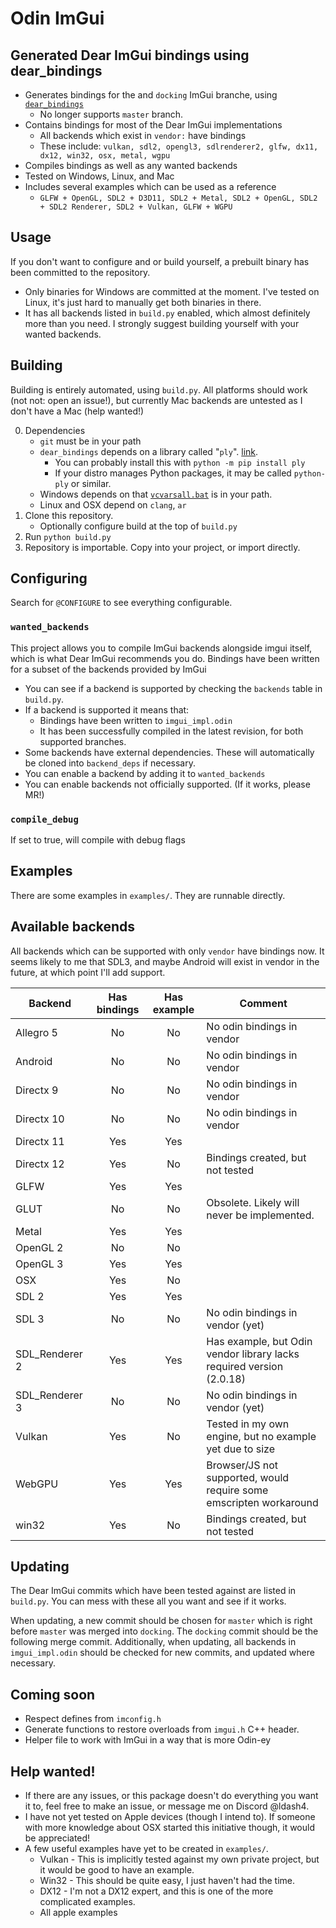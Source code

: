 # Odin ImGui

## Generated Dear ImGui bindings using dear_bindings

 - Generates bindings for the and `docking` ImGui branche, using [`dear_bindings`](https://github.com/dearimgui/dear_bindings)
	- No longer supports `master` branch.
 - Contains bindings for most of the Dear ImGui implementations
	- All backends which exist in `vendor:` have bindings
	- These include: `vulkan, sdl2, opengl3, sdlrenderer2, glfw, dx11, dx12, win32, osx, metal, wgpu`
 - Compiles bindings as well as any wanted backends
 - Tested on Windows, Linux, and Mac
 - Includes several examples which can be used as a reference
	- `GLFW + OpenGL, SDL2 + D3D11, SDL2 + Metal, SDL2 + OpenGL, SDL2 + SDL2 Renderer, SDL2 + Vulkan, GLFW + WGPU`

## Usage
If you don't want to configure and or build yourself, a prebuilt binary has been committed to the repository.
 - Only binaries for Windows are committed at the moment. I've tested on Linux, it's just hard to manually get both binaries in there.
 - It has all backends listed in `build.py` enabled, which almost definitely more than you need. I strongly suggest building yourself with your wanted backends.

## Building

Building is entirely automated, using `build.py`. All platforms should work (not not: open an issue!), but currently Mac backends are untested as I don't have a Mac (help wanted!)

 0. Dependencies
	- `git` must be in your path
	- `dear_bindings` depends on a library called "`ply`". [link](https://www.dabeaz.com/ply/).
		- You can probably install this with `python -m pip install ply`
		- If your distro manages Python packages, it may be called `python-ply` or similar.
	- Windows depends on that [`vcvarsall.bat`](https://learn.microsoft.com/en-us/cpp/build/building-on-the-command-line?view=msvc-170) is in your path.
	- Linux and OSX depend on `clang`, `ar`
 1. Clone this repository.
	- Optionally configure build at the top of `build.py`
 2. Run `python build.py`
 3. Repository is importable. Copy into your project, or import directly.

## Configuring

Search for `@CONFIGURE` to see everything configurable.

### `wanted_backends`
This project allows you to compile ImGui backends alongside imgui itself, which is what Dear ImGui recommends you do.
Bindings have been written for a subset of the backends provided by ImGui
 - You can see if a backend is supported by checking the `backends` table in `build.py`.
 - If a backend is supported it means that:
	- Bindings have been written to `imgui_impl.odin`
	- It has been successfully compiled in the latest revision, for both supported branches.
 - Some backends have external dependencies. These will automatically be cloned into `backend_deps` if necessary.
 - You can enable a backend by adding it to `wanted_backends`
 - You can enable backends not officially supported. (If it works, please MR!)

### `compile_debug`
If set to true, will compile with debug flags

## Examples

There are some examples in `examples/`. They are runnable directly.

## Available backends

All backends which can be supported with only `vendor` have bindings now.
It seems likely to me that SDL3, and maybe Android will exist in vendor in the future, at which point I'll add support.

| Backend        | Has bindings | Has example | Comment                                                              |
|----------------|:------------:|:-----------:|----------------------------------------------------------------------|
| Allegro 5      |      No      |     No      | No odin bindings in vendor                                           |
| Android        |      No      |     No      | No odin bindings in vendor                                           |
| Directx 9      |      No      |     No      | No odin bindings in vendor                                           |
| Directx 10     |      No      |     No      | No odin bindings in vendor                                           |
| Directx 11     |     Yes      |     Yes     |                                                                      |
| Directx 12     |     Yes      |     No      | Bindings created, but not tested                                     |
| GLFW           |     Yes      |     Yes     |                                                                      |
| GLUT           |      No      |     No      | Obsolete. Likely will never be implemented.                          |
| Metal          |     Yes      |     Yes     |                                                                      |
| OpenGL 2       |      No      |     No      |                                                                      |
| OpenGL 3       |     Yes      |     Yes     |                                                                      |
| OSX            |     Yes      |     No      |                                                                      |
| SDL 2          |     Yes      |     Yes     |                                                                      |
| SDL 3          |      No      |     No      | No odin bindings in vendor (yet)                                     |
| SDL_Renderer 2 |     Yes      |     Yes     | Has example, but Odin vendor library lacks required version (2.0.18) |
| SDL_Renderer 3 |      No      |     No      | No odin bindings in vendor (yet)                                     |
| Vulkan         |     Yes      |     No      | Tested in my own engine, but no example yet due to size              |
| WebGPU         |     Yes      |     Yes     | Browser/JS not supported, would require some emscripten workaround   |
| win32          |     Yes      |     No      | Bindings created, but not tested                                     |

## Updating

The Dear ImGui commits which have been tested against are listed in `build.py`.
You can mess with these all you want and see if it works.

When updating, a new commit should be chosen for `master` which is right before `master` was merged into `docking`. The `docking` commit should be the following merge commit.
Additionally, when updating, all backends in `imgui_impl.odin` should be checked for new commits, and updated where necessary.

## Coming soon
 - Respect defines from `imconfig.h`
 - Generate functions to restore overloads from `imgui.h` C++ header.
 - Helper file to work with ImGui in a way that is more Odin-ey

## Help wanted!

 - If there are any issues, or this package doesn't do everything you want it to, feel free to make an issue, or message me on Discord @ldash4.
 - I have not yet tested on Apple devices (though I intend to). If someone with more knowledge about OSX started this initiative though, it would be appreciated!
 - A few useful examples have yet to be created in `examples/`.
	- Vulkan - This is implicitly tested against my own private project, but it would be good to have an example.
	- Win32 - This should be quite easy, I just haven't had the time.
	- DX12 - I'm not a DX12 expert, and this is one of the more complicated examples.
	- All apple examples

